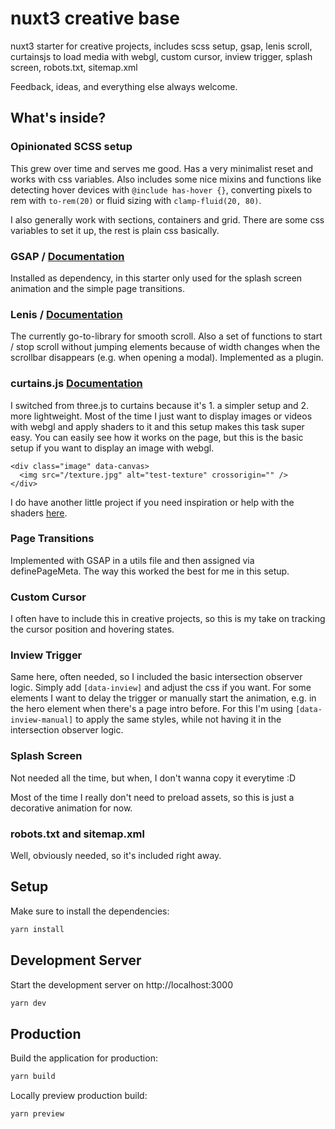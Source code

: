 # nuxt3 creative base

nuxt3 starter for creative projects, includes scss setup, gsap, lenis scroll, curtainsjs to load media with webgl, custom cursor, inview trigger, splash screen, robots.txt, sitemap.xml

Feedback, ideas, and everything else always welcome.

## What's inside?

### Opinionated SCSS setup

This grew over time and serves me good. Has a very minimalist reset and works with css variables. Also includes some nice mixins and functions like detecting hover devices with ```@include has-hover {}```, converting pixels to rem with ```to-rem(20)``` or fluid sizing with ```clamp-fluid(20, 80)```.

I also generally work with sections, containers and grid. There are some css variables to set it up, the rest is plain css basically.

### GSAP / [Documentation](https://gsap.com/docs/v3/)

Installed as dependency, in this starter only used for the splash screen animation and the simple page transitions.

### Lenis / [Documentation](https://github.com/darkroomengineering/lenis/blob/main/README.md)

The currently go-to-library for smooth scroll. Also a set of functions to start / stop scroll without jumping elements because of width changes when the scrollbar disappears (e.g. when opening a modal). Implemented as a plugin.

### curtains.js [Documentation](https://www.curtainsjs.com/documentation.html)

I switched from three.js to curtains because it's 1. a simpler setup and 2. more lightweight. Most of the time I just want to display images or videos with webgl and apply shaders to it and this setup makes this task super easy. You can easily see how it works on the page, but this is the basic setup if you want to display an image with webgl.
```
<div class="image" data-canvas>
  <img src="/texture.jpg" alt="test-texture" crossorigin="" />
</div>
```
I do have another little project if you need inspiration or help with the shaders [here](https://real-world-shader.jankohlbach.com/).

### Page Transitions

Implemented with GSAP in a utils file and then assigned via definePageMeta. The way this worked the best for me in this setup.

### Custom Cursor

I often have to include this in creative projects, so this is my take on tracking the cursor position and hovering states.

### Inview Trigger

Same here, often needed, so I included the basic intersection observer logic. Simply add ```[data-inview]``` and adjust the css if you want. For some elements I want to delay the trigger or manually start the animation, e.g. in the hero element when there's a page intro before. For this I'm using ```[data-inview-manual]``` to apply the same styles, while not having it in the intersection observer logic.

### Splash Screen

Not needed all the time, but when, I don't wanna copy it everytime :D

Most of the time I really don't need to preload assets, so this is just a decorative animation for now.

### robots.txt and sitemap.xml

Well, obviously needed, so it's included right away.

## Setup

Make sure to install the dependencies:

```bash
yarn install
```

## Development Server

Start the development server on http://localhost:3000

```bash
yarn dev
```

## Production

Build the application for production:

```bash
yarn build
```

Locally preview production build:

```bash
yarn preview
```
